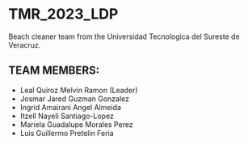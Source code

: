 # TMR_2023_LDP
Beach cleaner team from the Universidad Tecnologica del Sureste de Veracruz.



## TEAM MEMBERS:
- Leal Quiroz Melvin Ramon (Leader)
- Josmar Jared Guzman Gonzalez
- Ingrid Amairani Angel Almeida
- Itzell Nayeli Santiago-Lopez
- Mariela Guadalupe Morales Perez
- Luis Guillermo Pretelin Feria 
